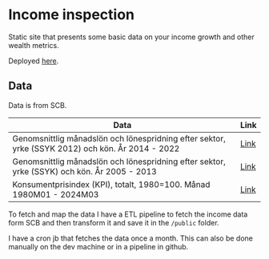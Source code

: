 # Income inspection

Static site that presents some basic data on your income growth and other wealth metrics.

Deployed [here](https://real-income-presentor.pages.dev/).

## Data

Data is from SCB.

| Data                                                                                             | Link                                                                                                        |
| ------------------------------------------------------------------------------------------------ | ----------------------------------------------------------------------------------------------------------- |
| Genomsnittlig månadslön och lönespridning efter sektor, yrke (SSYK 2012) och kön. År 2014 - 2022 | [Link](https://www.statistikdatabasen.scb.se/pxweb/sv/ssd/START__AM__AM0110__AM0110A/LoneSpridSektorYrk4A/) |
| Genomsnittlig månadslön och lönespridning efter sektor, yrke (SSYK) och kön. År 2005 - 2013      | [Link](https://www.statistikdatabasen.scb.se/pxweb/sv/ssd/START__AM__AM0110__AM0110A/LoneSpridSektorYrk4/)  |
| Konsumentprisindex (KPI), totalt, 1980=100. Månad 1980M01 - 2024M03                              | [Link](https://www.statistikdatabasen.scb.se/pxweb/sv/ssd/START__PR__PR0101__PR0101A/KPItotM/)              |

To fetch and map the data I have a ETL pipeline to fetch the income data form SCB and then transform it and save it in the `/public` folder.

I have a cron jb that fetches the data once a month. This can also be done manually on the dev machine or in a pipeline in github.

